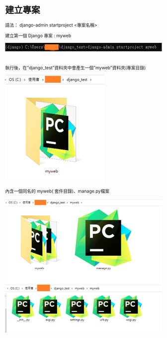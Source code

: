 # 建立專案

語法： django-admin startproject <專案名稱>

建立第一個 Django 專案 : myweb

![image](https://github.com/YueYue32/Django_Learning/blob/main/%E5%BB%BA%E7%AB%8B%E5%B0%88%E6%A1%88/1.png)


#

執行後，在”django_test”資料夾中會產生一個”myweb”資料夾(專案目錄)

![image](https://github.com/YueYue32/Django_Learning/blob/main/%E5%BB%BA%E7%AB%8B%E5%B0%88%E6%A1%88/2.png)



內含一個同名的 myweb( 套件目錄)、manage.py檔案

![image](https://github.com/YueYue32/Django_Learning/blob/main/%E5%BB%BA%E7%AB%8B%E5%B0%88%E6%A1%88/3.png)
![image](https://github.com/YueYue32/Django_Learning/blob/main/%E5%BB%BA%E7%AB%8B%E5%B0%88%E6%A1%88/4.png)
